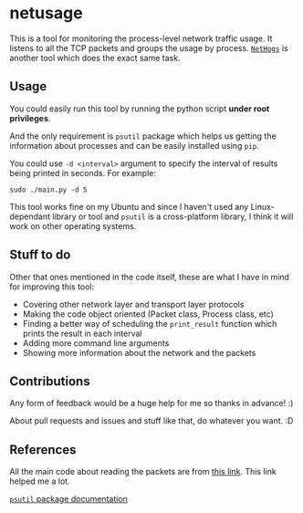 # netusage

This is a tool for monitoring the process-level network traffic usage. 
It listens to all the TCP packets and groups the usage by process.
[`NetHogs`](https://github.com/raboof/nethogs) is another tool which does the exact same task.


## Usage
You could easily run this tool by running the python script 
**under root privileges**.

And the only requirement is `psutil` package which helps us getting
the information about processes and can be easily installed using `pip`.

You could use `-d <interval>` argument to specify the interval of results
being printed in seconds. For example:
```commandline
sudo ./main.py -d 5
```

This tool works fine on my Ubuntu and since I haven't used any Linux-dependant
library or tool and `psutil` is a cross-platform library, 
I think it will work on other operating systems.

## Stuff to do
Other that ones mentioned in the code itself, these are what I have in mind 
for improving this tool:
- Covering other network layer and transport layer protocols
- Making the code object oriented (Packet class, Process class, etc)
- Finding a better way of scheduling the `print_result` function 
which prints the result in each interval
- Adding more command line arguments
- Showing more information about the network and the packets

## Contributions
Any form of feedback would be a huge help for me so thanks in advance! :)

About pull requests and issues and stuff like that, do whatever you want. :D

## References
All the main code about reading the packets are from 
[this link](https://www.binarytides.com/python-packet-sniffer-code-linux/).
This link helped me a lot.

[`psutil` package documentation](https://psutil.readthedocs.io/en/latest/#)

